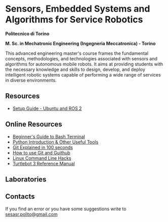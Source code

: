 # Sensors, Embedded Systems and Algorithms for Service Robotics

__Politecnico di Torino__

__M. Sc. in Mechatronic Engineering (Ingegneria Meccatronica) - Torino__

This advanced engineering master's course frames the fundamental concepts, methodologies, and technologies associated with sensors and algorithms for autonomous mobile robots. It aims at providing students with the necessary knowledge and skills to design, develop, and deploy intelligent robotic systems capable of performing a wide range of services in diverse environments.

## Resources
- [Setup Guide - Ubuntu and ROS 2](https://sesasr-course.github.io/ros2_setup_guide/)


## Online Resources
- [Beginner's Guide to Bash Terminal](https://youtu.be/oxuRxtrO2Ag)
- [Python Introduction & Other Useful Tools](https://www.ipb.uni-bonn.de/python-intro/)
- [Git Explained in 100 seconds](https://youtu.be/hwP7WQkmECE)
- [How to use Git and Guithub](https://youtu.be/HkdAHXoRtos)
- [Linux Command Line Hacks](https://youtu.be/mV_8GbzwZMM)
- [Turtlebot 3 Reference Manual](https://emanual.robotis.com/docs/en/platform/turtlebot3/overview/)

## Laboratories


## Contacts
If you find an error or you have some suggestions write to [sesasr.polito@gmail.com](sesasr.polito@gmail.com)
